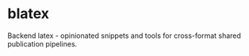 # blatex
Backend latex - opinionated snippets and tools for cross-format shared publication pipelines.
